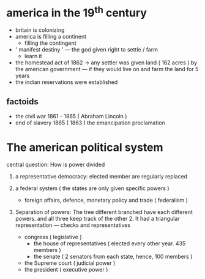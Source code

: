 # america in the 19<SuP>th</SuP> century

- britain is colonizing
- america is filling a continent
  - filling the contingent
- ' manifest destiny ' &mdash; the god given right to settle / farm
  - learn it
- the homestead act of 1862 &rarr; any settler was given land ( 162 acres ) by the american government &mdash; if they would live on and farm the land for 5 years
- the indian reservations were established

## factoids

- the civil war 1861 - 1865 ( Abraham Lincoln )
- end of slavery 1865 ( 1863 ) the emancipation proclamation

# The american political system

central question: How is power divided

1. a representative democracy: elected member are regularly replaced
2. a federal system ( the states are only given specific powers )

   - foreign affairs, defence, monetary policy and trade ( federalism )

3. Separation of powers: The tree different branched have each different powers. and all three keep track of the other 2. It had a triangular representation &mdash; checks and representatives
   - congress ( legislative )
     - the house of representatives ( elected every other year. 435 members )
     - the senate ( 2 senators from each state, hence, 100 members )
   - the Supreme court ( judicial power )
   - the president ( executive power )
